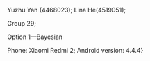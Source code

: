 Yuzhu Yan (4468023);  Lina He(4519051); 

Group 29;

Option 1—Bayesian

Phone: Xiaomi Redmi 2;  Android version: 4.4.4}
